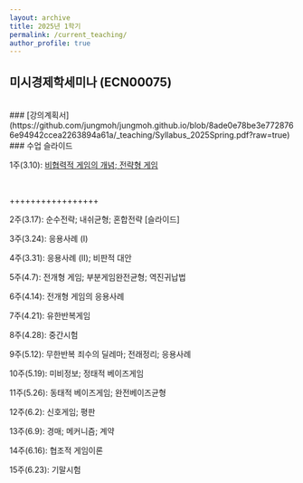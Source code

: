 ```yaml
---
layout: archive
title: 2025년 1학기
permalink: /current_teaching/
author_profile: true
---
```



## 미시경제학세미나 (ECN00075)
<br/> 
### [강의계획서](https://github.com/jungmoh/jungmoh.github.io/blob/8ade0e78be3e7728766e94942ccea2263894a61a/_teaching/Syllabus_2025Spring.pdf?raw=true)
<br/> 
### 수업 슬라이드 

1주(3.10): [비협력적 게임의 개념; 전략형 게임](https://github.com/jungmoh/jungmoh.github.io/blob/master/_teaching/Slide01_note.pdf?raw=true)

<br/> 

+++++++++++++++++

2주(3.17): 순수전략; 내쉬균형; 혼합전략 [슬라이드]

3주(3.24): 응용사례 (I)

4주(3.31): 응용사례 (II); 비판적 대안

5주(4.7): 전개형 게임; 부분게임완전균형; 역진귀납법

6주(4.14): 전개형 게임의 응용사례

7주(4.21): 유한반복게임

8주(4.28): 중간시험

9주(5.12): 무한반복 죄수의 딜레마; 전래정리; 응용사례 

10주(5.19): 미비정보; 정태적 베이즈게임

11주(5.26): 동태적 베이즈게임; 완전베이즈균형

12주(6.2): 신호게임; 평판

13주(6.9): 경매; 메커니즘; 계약

14주(6.16): 협조적 게임이론

15주(6.23): 기말시험




